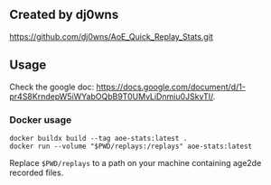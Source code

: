 ## Created by dj0wns

https://github.com/dj0wns/AoE_Quick_Replay_Stats.git

## Usage

Check the google doc: <https://docs.google.com/document/d/1-pr4S8KrndepW5iWYabOQbB9T0UMvLiDnmiu0JSkvTI/>.

### Docker usage

```shell
docker buildx build --tag aoe-stats:latest .
docker run --volume "$PWD/replays:/replays" aoe-stats:latest
```

Replace `$PWD/replays` to a path on your machine containing age2de recorded files.

